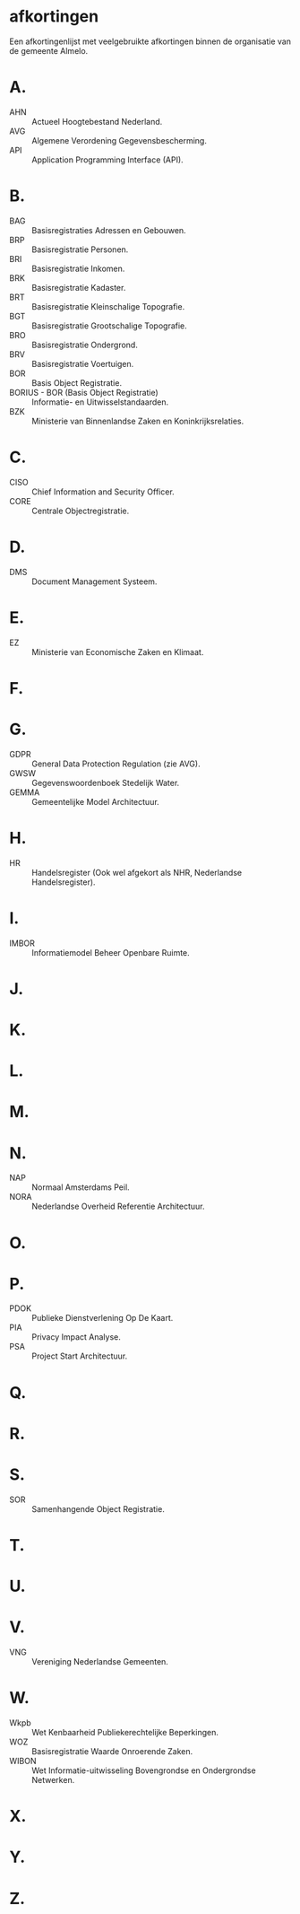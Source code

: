 # afkortingen
Een afkortingenlijst met veelgebruikte afkortingen binnen de organisatie van de gemeente Almelo.

<h1>A. </h1>
<dl>
<dt>AHN</dt> 
<dd>Actueel Hoogtebestand Nederland.</dd>

<dt>AVG</dt> 
<dd>Algemene Verordening Gegevensbescherming.</dd>

<dt>API</dt> 
<dd>Application Programming Interface (API).</dd>
</dl>
<h1>B. </h1>
<dl>
<dt>BAG</dt> 
<dd>Basisregistraties Adressen en Gebouwen.</dd>

<dt>BRP</dt> 
<dd>Basisregistratie Personen.</dd>

<dt>BRI</dt> 
<dd>Basisregistratie Inkomen.</dd>

<dt>BRK</dt> 
<dd>Basisregistratie Kadaster.</dd>

<dt>BRT</dt> 
<dd>Basisregistratie Kleinschalige Topografie.</dd>

<dt>BGT</dt> 
<dd>Basisregistratie Grootschalige Topografie.</dd>

<dt>BRO</dt> 
<dd>Basisregistratie Ondergrond.</dd>

<dt>BRV</dt> 
<dd>Basisregistratie Voertuigen.</dd>

<dt>BOR</dt> 
<dd>Basis Object Registratie.</dd>

<dt>BORIUS - BOR (Basis Object Registratie)</dt> 
<dd>Informatie- en Uitwisselstandaarden.</dd>

<dt>BZK</dt> 
<dd>Ministerie van Binnenlandse Zaken en Koninkrijksrelaties.</dd>
</dl>
<h1>C. </h1>
<dl>
<dt>CISO</dt> 
<dd>Chief Information and Security Officer.</dd>
<dt>CORE</dt> 
<dd>Centrale Objectregistratie.</dd>
</dl>
<h1>D. </h1>
<dl>
<dt>DMS</dt> 
<dd>Document Management Systeem.</dd>
</dl>
<h1>E. </h1>
<dl>
<dt>EZ</dt>
<dd>Ministerie van Economische Zaken en Klimaat.</dd>
</dl>
<h1>F. </h1>

<h1>G. </h1>
<dl>
<dt>GDPR</dt> 
<dd>General Data Protection Regulation (zie AVG).</dd>
<dt>GWSW</dt> 
<dd>Gegevenswoordenboek Stedelijk Water.</dd>
<dt>GEMMA</dt> 
<dd>Gemeentelijke Model Architectuur.</dd>
</dl>
<h1>H. </h1>
<dl>
<dt>HR</dt> 
<dd>Handelsregister (Ook wel afgekort als NHR, Nederlandse Handelsregister).</dd>
</dl>
<h1>I.</h1>
<dl>
<dt>IMBOR</dt>
<dd>Informatiemodel Beheer Openbare Ruimte.</dd>
</dl>
<h1>J. </h1>

<h1>K. </h1>

<h1>L. </h1>

<h1>M. </h1>

<h1>N. </h1>
<dl>
<dt>NAP</dt> 
<dd>Normaal Amsterdams Peil.</dd>

<dt>NORA</dt>
<dd>Nederlandse Overheid Referentie Architectuur.</dd>
</dl>
<h1>O. </h1>

<h1>P. </h1>
<dl>
<dt>PDOK</dt>
<dd>Publieke Dienstverlening Op De Kaart.</dd> 

<dt>PIA</dt>
<dd>Privacy Impact Analyse.</dd>

<dt>PSA</dt>
<dd>Project Start Architectuur.</dd>
</dl>
<h1>Q. </h1>

<h1>R. </h1>

<h1>S. </h1>
<dl>
<dt>SOR</dt>
<dd>Samenhangende Object Registratie.</dd> 
</dl>
<h1>T. </h1>

<h1>U. </h1>

<h1>V. </h1>
<dl>
<dt>VNG</dt>
<dd>Vereniging Nederlandse Gemeenten.</dd>
</dl>
<h1>W. </h1>
<dl>
<dt>Wkpb</dt>
<dd>Wet Kenbaarheid Publiekerechtelijke Beperkingen.</dd>

<dt>WOZ</dt>
<dd>Basisregistratie Waarde Onroerende Zaken.</dd>

<dt>WIBON</dt>
<dd>Wet Informatie-uitwisseling Bovengrondse en Ondergrondse Netwerken.</dd>
</dl>
<h1>X. </h1>

<h1>Y. </h1>

<h1>Z.</h1> 
